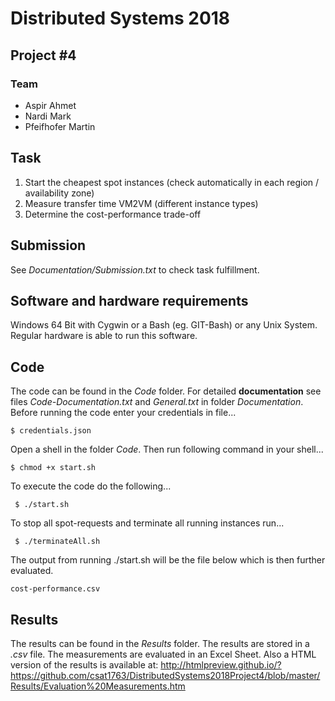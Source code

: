 # Distributed Systems 2018
## Project #4

### Team

- Aspir Ahmet
- Nardi Mark
- Pfeifhofer Martin

## Task

1. Start the cheapest spot instances (check automatically in each region / availability zone)
2. Measure transfer time VM2VM (different instance types)
3. Determine the cost-performance trade-off

## Submission
See *Documentation/Submission.txt* to check task fulfillment.

## Software and hardware requirements
Windows 64 Bit with Cygwin or a Bash (eg. GIT-Bash) or any Unix System.
Regular hardware is able to run this software.

## Code
The code can be found in the *Code* folder. For detailed **documentation** see files *Code-Documentation.txt* and *General.txt* in folder *Documentation*.
Before running the code enter your credentials in file...

	$ credentials.json
	
Open a shell in the folder *Code*. 
Then run following command in your shell...

	$ chmod +x start.sh

To execute the code do the following...

     $ ./start.sh
	 
To stop all spot-requests and terminate all running instances run...
	 
	 $ ./terminateAll.sh

The output from running ./start.sh will be the file below which is then further evaluated.

	cost-performance.csv

## Results

The results can be found in the *Results* folder. The results are stored in a *.csv* file. The measurements are evaluated in an Excel Sheet.
Also a HTML version of the results is available at: http://htmlpreview.github.io/?https://github.com/csat1763/DistributedSystems2018Project4/blob/master/Results/Evaluation%20Measurements.htm